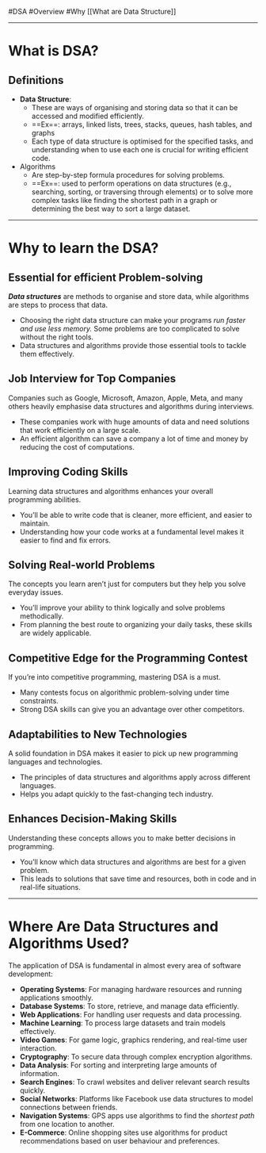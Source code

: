 #DSA
#Overview #Why
[[What are Data Structure]]
___
# What is DSA?
## Definitions
- **Data Structure**:
	- These are ways of organising and storing data so that it can be accessed and modified efficiently.
	- ==Ex==: arrays, linked lists, trees, stacks, queues, hash tables, and graphs
	- Each type of data structure is optimised for the specified tasks, and understanding when to use each one is crucial for writing efficient code.
- Algorithms 
	- Are step-by-step formula procedures for solving problems. 
	- ==Ex==: used to perform operations on data structures (e.g., searching, sorting, or traversing through elements) or to solve more complex tasks like finding the shortest path in a graph or determining the best way to sort a large dataset.
___
# Why to learn the DSA?
## Essential for efficient Problem-solving
***Data structures*** are methods to organise and store data, while algorithms are steps to process that data.
- Choosing the right data structure can make your programs *run faster and use less memory.* Some problems are too complicated to solve without the right tools. 
- Data structures and algorithms provide those essential tools to tackle them effectively.
## Job Interview for Top Companies
Companies such as Google, Microsoft, Amazon, Apple, Meta, and many others heavily emphasise data structures and algorithms during interviews.
- These companies work with huge amounts of data and need solutions that work efficiently on a large scale.
- An efficient algorithm can save a company a lot of time and money by reducing the cost of computations.
## Improving Coding Skills
Learning data structures and algorithms enhances your overall programming abilities.
- You’ll be able to write code that is cleaner, more efficient, and easier to maintain.
- Understanding how your code works at a fundamental level makes it easier to find and fix errors.
## Solving  Real-world Problems
The concepts you learn aren’t just for computers but they help you solve everyday issues.
- You’ll improve your ability to think logically and solve problems methodically.
- From planning the best route to organizing your daily tasks, these skills are widely applicable.
## Competitive Edge for the Programming Contest
If you’re into competitive programming, mastering DSA is a must.
- Many contests focus on algorithmic problem-solving under time constraints.
- Strong DSA skills can give you an advantage over other competitors.
## Adaptabilities to New Technologies
A solid foundation in DSA makes it easier to pick up new programming languages and technologies.
- The principles of data structures and algorithms apply across different languages.
- Helps you adapt quickly to the fast-changing tech industry.
## Enhances Decision-Making Skills
Understanding these concepts allows you to make better decisions in programming.
- You’ll know which data structures and algorithms are best for a given problem.
- This leads to solutions that save time and resources, both in code and in real-life situations.
___
# Where Are Data Structures and Algorithms Used?
The application of DSA is fundamental in almost every area of software development:
- **Operating Systems**: For managing hardware resources and running applications smoothly.
- **Database Systems**: To store, retrieve, and manage data efficiently.
- **Web Applications**: For handling user requests and data processing.
- **Machine Learning**: To process large datasets and train models effectively.
- **Video Games**: For game logic, graphics rendering, and real-time user interaction.
- **Cryptography**: To secure data through complex encryption algorithms.
- **Data Analysis**: For sorting and interpreting large amounts of information.
- **Search Engines**: To crawl websites and deliver relevant search results quickly.
- **Social Networks**: Platforms like Facebook use data structures to model connections between friends.
- **Navigation Systems**: GPS apps use algorithms to find the *shortest path* from one location to another. 
- **E-Commerce**: Online shopping sites use algorithms for product recommendations based on user behaviour and preferences.